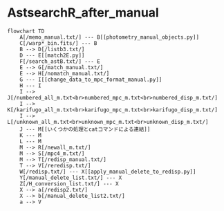 # AstsearchR_after_manual

```mermaid
flowchart TD
    A[/memo_manual.txt/] --- B[[photometry_manual_objects.py]]
    C[/warp*_bin.fits/] --- B
    B --> D[/listb3.txt/]
    D --- E[[match2E.py]]
    F[/search_astB.txt/] --- E
    E --> G[/match_manual.txt/]
    E --> H[/nomatch_manual.txt/]
    G --- I[[change_data_to_mpc_format_manual.py]]
    H --- I
    I --> J[/numbered_all_m.txt<br>numbered_mpc_m.txt<br>numbered_disp_m.txt/]
    I --> K[/karifugo_all_m.txt<br>karifugo_mpc_m.txt<br>karifugo_disp_m.txt/]
    I --> L[/unknown_all_m.txt<br>unknown_mpc_m.txt<br>unknown_disp_m.txt/]
    J --- M[[いくつかの処理とcatコマンドによる連結]]
    K --- M
    L --- M
    M --> R[/newall_m.txt/]
    M --> S[/mpc4_m.txt/]
    M --> T[/redisp_manual.txt/]
    T --> V[/reredisp.txt/]
    W[/redisp.txt/] --- X[[apply_manual_delete_to_redisp.py]]
    Y[/manual_delete_list.txt/] --- X
    Z[/H_conversion_list.txt/] --- X
    X --> a[/redisp2.txt/]
    X --> b[/manual_delete_list2.txt/]
    a --> V
``````

<!--
    click B "https://github.com/COIAS-program/COIAS_program_github/blob/main/src8_astsearch_manual/photometry_manual_objects.py"
    click E "https://github.com/COIAS-program/COIAS_program_github/blob/main/src8_astsearch_manual/match2E.py"
    click I "https://github.com/COIAS-program/COIAS_program_github/blob/main/src8_astsearch_manual/change_data_to_mpc_format_manual.py"
    click Q "https://github.com/COIAS-program/COIAS_program_github/blob/main/src8_astsearch_manual/make_mpc4_newall_and_redisp_manual.py"
    click X "https://github.com/COIAS-program/COIAS_program_github/blob/main/src8_astsearch_manual/apply_manual_delete_to_redisp.py"
    
    click A "https://github.com/COIAS-program/COIAS_program_github/blob/main/flowcharts/sample6/memo_manual.txt"
    click D "https://github.com/COIAS-program/COIAS_program_github/blob/main/flowcharts/sample6/listb3.txt"
    click F "https://github.com/COIAS-program/COIAS_program_github/blob/main/flowcharts/sample3/search_astB.txt"
    click G "https://github.com/COIAS-program/COIAS_program_github/blob/main/flowcharts/sample6/match_manual.txt"
    click H "https://github.com/COIAS-program/COIAS_program_github/blob/main/flowcharts/sample6/nomatch_manual.txt"
    click J "https://github.com/COIAS-program/COIAS_program_github/blob/main/flowcharts/sample6/numbered_all_mpc_disp_m.txt"
    click K "https://github.com/COIAS-program/COIAS_program_github/blob/main/flowcharts/sample6/karifugo_all_mpc_disp_m.txt"
    click L "https://github.com/COIAS-program/COIAS_program_github/blob/main/flowcharts/sample6/unknown_all_mpc_disp_m.txt"
    click N "https://github.com/COIAS-program/COIAS_program_github/blob/main/flowcharts/sample6/all_m.txt"
    click O "https://github.com/COIAS-program/COIAS_program_github/blob/main/flowcharts/sample6/mpc_m.txt"
    click P "https://github.com/COIAS-program/COIAS_program_github/blob/main/flowcharts/sample6/disp_m.txt"
    click R "https://github.com/COIAS-program/COIAS_program_github/blob/main/flowcharts/sample6/newall_m.txt"
    click S "https://github.com/COIAS-program/COIAS_program_github/blob/main/flowcharts/sample6/mpc4_m.txt"
    click T "https://github.com/COIAS-program/COIAS_program_github/blob/main/flowcharts/sample6/redisp_manual.txt"
    click U "https://github.com/COIAS-program/COIAS_program_github/blob/main/flowcharts/sample6/H_conversion_list_manual.txt"
    click V "https://github.com/COIAS-program/COIAS_program_github/blob/main/flowcharts/sample6/reredisp.txt"
    click W "https://github.com/COIAS-program/COIAS_program_github/blob/main/flowcharts/sample5/redisp.txt"
    click Y "https://github.com/COIAS-program/COIAS_program_github/blob/main/flowcharts/sample6/manual_delete_list.txt"
    click Z "https://github.com/COIAS-program/COIAS_program_github/blob/main/flowcharts/sample5/H_conversion_list.txt"
    click a "https://github.com/COIAS-program/COIAS_program_github/blob/main/flowcharts/sample6/redisp2.txt"
    click b "https://github.com/COIAS-program/COIAS_program_github/blob/main/flowcharts/sample6/manual_delete_list2.txt"
-->
